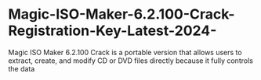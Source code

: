 # Magic-ISO-Maker-6.2.100-Crack-Registration-Key-Latest-2024-
Magic ISO Maker 6.2.100 Crack is a portable version that allows users to extract, create, and modify CD or DVD files directly because it fully controls the data
